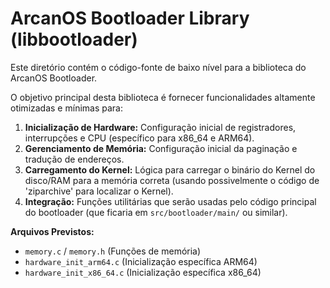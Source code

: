 # ArcanOS Bootloader Library (libbootloader)

Este diretório contém o código-fonte de baixo nível para a biblioteca do ArcanOS Bootloader.

O objetivo principal desta biblioteca é fornecer funcionalidades altamente otimizadas e mínimas para:

1.  **Inicialização de Hardware:** Configuração inicial de registradores, interrupções e CPU (específico para x86_64 e ARM64).
2.  **Gerenciamento de Memória:** Configuração inicial da paginação e tradução de endereços.
3.  **Carregamento do Kernel:** Lógica para carregar o binário do Kernel do disco/RAM para a memória correta (usando possivelmente o código de 'ziparchive' para localizar o Kernel).
4.  **Integração:** Funções utilitárias que serão usadas pelo código principal do bootloader (que ficaria em `src/bootloader/main/` ou similar).

**Arquivos Previstos:**
* `memory.c` / `memory.h` (Funções de memória)
* `hardware_init_arm64.c` (Inicialização específica ARM64)
* `hardware_init_x86_64.c` (Inicialização específica x86_64)
